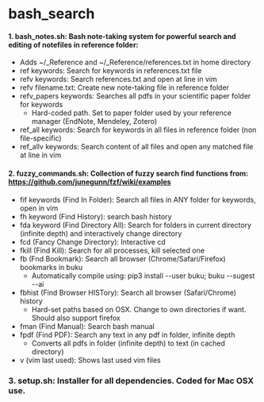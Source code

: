 # bash_search

#### 1. bash_notes.sh: Bash note-taking system for powerful search and editing of notefiles in reference folder:
- Adds ~/_Reference and ~/_Reference/references.txt in home directory
- ref keywords: Search for keywords in references.txt file
- refv keywords: Search references.txt and open at line in vim
- refv filename.txt: Create new note-taking file in reference folder
- refv_papers keywords: Searches all pdfs in your scientific paper folder for keywords
  - Hard-coded path. Set to paper folder used by your reference manager (EndNote, Mendeley, Zotero)
- ref_all keywords: Search for keywords in all files in reference folder (non file-specific)
- ref_allv keywords: Search content of all files and open any matched file at line in vim


#### 2. fuzzy_commands.sh: Collection of fuzzy search find functions from: https://github.com/junegunn/fzf/wiki/examples
- fif keywords (Find In Folder): Search all files in ANY folder for keywords, open in vim
- fh keyword (Find History): search bash history
- fda keyword (Find Directory All): Search for folders in current directory (infinite depth) and interactively change directory
- fcd (Fancy Change Directory): Interactive cd
- fkill (Find Kill): Search for all processes, kill selected one
- fb (Fnd Bookmark): Search all browser (Chrome/Safari/Firefox) bookmarks in buku
  - Automatically compile using: pip3 install --user buku; buku --sugest --ai
- fbhist (Find Browser HISTory): Search all browser (Safari/Chrome) history
  - Hard-set paths based on OSX. Change to own directories if want. Should also support firefox
- fman (Find Manual): Search bash manual
- fpdf (Find PDF): Search any text in any pdf in folder, infinite depth
  - Converts all pdfs in folder (infinite depth) to text (in cached directory)
- v (vim last used): Shows last used vim files

### 3. setup.sh: Installer for all dependencies. Coded for Mac OSX use.

